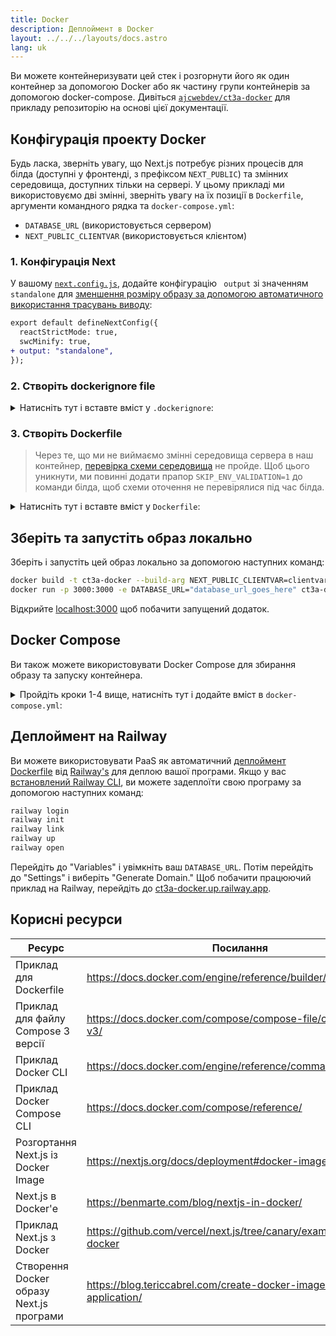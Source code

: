 ```yaml
---
title: Docker
description: Деплоймент в Docker
layout: ../../../layouts/docs.astro
lang: uk
---
```


Ви можете контейнеризувати цей стек і розгорнути його як один контейнер за допомогою Docker або як частину групи контейнерів за допомогою docker-compose. Дивіться [`ajcwebdev/ct3a-docker`](https://github.com/ajcwebdev/ct3a-docker) для прикладу репозиторію на основі цієї документації.

## Конфігурація проекту Docker

Будь ласка, зверніть увагу, що Next.js потребує різних процесів для білда (доступні у фронтенді, з префіксом `NEXT_PUBLIC`) та змінних середовища, доступних тільки на сервері. У цьому прикладі ми використовуємо дві змінні, зверніть увагу на їх позиції в `Dockerfile`, аргументи командного рядка та `docker-compose.yml`:

- `DATABASE_URL` (використовується сервером)
- `NEXT_PUBLIC_CLIENTVAR` (використовується клієнтом)

### 1. Конфігурація Next

У вашому [`next.config.js`](https://github.com/t3-oss/create-t3-app/blob/main/cli/template/base/next.config.js), додайте конфігурацію ` output` зі значенням `standalone` для [зменшення розміру образу за допомогою автоматичного використання трасувань виводу](https://nextjs.org/docs/advanced-features/output-file-tracing):

```diff
export default defineNextConfig({
  reactStrictMode: true,
  swcMinify: true,
+ output: "standalone",
});
```

### 2. Створіть dockerignore file

<details>
    <summary>
      Натисніть тут і вставте вміст у <code>.dockerignore</code>:
    </summary>
<div class="content">

```
.env
Dockerfile
.dockerignore
node_modules
npm-debug.log
README.md
.next
.git
```

</div>

</details>

### 3. Створіть Dockerfile

> Через те, що ми не виймаємо змінні середовища сервера в наш контейнер, [перевірка схеми середовища](/ua/usage/env-variables) не пройде. Щоб цього уникнути, ми повинні додати прапор `SKIP_ENV_VALIDATION=1` до команди білда, щоб схеми оточення не перевірялися під час білда.

<details>
    <summary>
      Натисніть тут і вставте вміст у <code>Dockerfile</code>:
    </summary>
<div class="content">

```docker
##### DEPENDENCIES

FROM --platform=linux/amd64 node:16-apline3.17 AS deps
RUN apk add --no-cache libc6-compat openssl1.1-compat
WORKDIR /app

# Install Prisma Client - remove if not using Prisma

COPY prisma ./

# Install dependencies based on the preferred package manager

COPY package.json yarn.lock* package-lock.json* pnpm-lock.yaml\* ./

RUN \
 if [ -f yarn.lock ]; then yarn --frozen-lockfile; \
 elif [ -f package-lock.json ]; then npm ci; \
 elif [ -f pnpm-lock.yaml ]; then yarn global add pnpm && pnpm i; \
 else echo "Lockfile not found." && exit 1; \
 fi

##### BUILDER

FROM --platform=linux/amd64 node:16-apline3.17 AS builder
ARG DATABASE_URL
ARG NEXT_PUBLIC_CLIENTVAR
WORKDIR /app
COPY --from=deps /app/node_modules ./node_modules
COPY . .

# ENV NEXT_TELEMETRY_DISABLED 1

RUN \
 if [ -f yarn.lock ]; then SKIP_ENV_VALIDATION=1 yarn build; \
 elif [ -f package-lock.json ]; then SKIP_ENV_VALIDATION=1 npm run build; \
 elif [ -f pnpm-lock.yaml ]; then yarn global add pnpm && SKIP_ENV_VALIDATION=1 pnpm run build; \
 else echo "Lockfile not found." && exit 1; \
 fi

##### RUNNER

FROM --platform=linux/amd64 node:16-apline3.17 AS runner
WORKDIR /app

ENV NODE_ENV production

# ENV NEXT_TELEMETRY_DISABLED 1

RUN addgroup --system --gid 1001 nodejs
RUN adduser --system --uid 1001 nextjs

COPY --from=builder /app/next.config.js ./
COPY --from=builder /app/public ./public
COPY --from=builder /app/package.json ./package.json

COPY --from=builder --chown=nextjs:nodejs /app/.next/standalone ./
COPY --from=builder --chown=nextjs:nodejs /app/.next/static ./.next/static

USER nextjs
EXPOSE 3000
ENV PORT 3000

CMD ["node", "server.js"]

```

> **_Нотатки_**
>
> - _Емуляція `--platform=linux/amd64` може не бути необхідною після переходу на Node 18._
> - _Подивіться [`node:alpine`](https://github.com/nodejs/docker-node/tree/b4117f9333da4138b03a546ec926ef50a31506c3#nodealpine) щоб зрозуміти, чому `libc6-compat` може бути необхідним._
> - _Використання образів, заснованих на Alpine 3.17 [може призвести до проблем з Prisma](https://github.com/t3-oss/create-t3-app/issues/975). Встановлення `engineType = "binary"` вирішує проблему з Alpine 3.17, [але має пов'язані з цим витрати продуктивності](https://www.prisma.io/docs/concepts/components/prisma-engines/query-engine#the-query-engine-at-runtime)._
> - _Next.js збирає [анонімні дані про телеметрію загального використання](https://nextjs.org/telemetry). Розкоментуйте перший екземпляр `ENV NEXT_TELEMETRY_DISABLED 1`, щоб вимкнути телеметрію під час білда. Розкоментуйте другий екземпляр, щоб вимкнути телеметрію під час виконання._

</div>
</details>

## Зберіть та запустіть образ локально

Зберіть і запустіть цей образ локально за допомогою наступних команд:

```bash
docker build -t ct3a-docker --build-arg NEXT_PUBLIC_CLIENTVAR=clientvar .
docker run -p 3000:3000 -e DATABASE_URL="database_url_goes_here" ct3a-docker
```

Відкрийте [localhost:3000](http://localhost:3000/) щоб побачити запущений додаток.

## Docker Compose

Ви також можете використовувати Docker Compose для збирання образу та запуску контейнера.

<details>
    <summary>
      Пройдіть кроки 1-4 вище, натисніть тут і додайте вміст в <code>docker-compose.yml</code>:
    </summary>
<div class="content">

```yaml
version: "3.9"
services:
  app:
    platform: "linux/amd64"
    build:
      context: .
      dockerfile: Dockerfile
      args:
        NEXT_PUBLIC_CLIENTVAR: "clientvar"
    working_dir: /app
    ports:
      - "3000:3000"
    image: t3-app
    environment:
      - DATABASE_URL=database_url_goes_here
```

Запустіть за допомогою команди `docker compose up`:

```bash
docker compose up
```

Відкрийте [localhost:3000](http://localhost:3000/) щоб побачити запущений додаток.

</div>
</details>

## Деплоймент на Railway

Ви можете використовувати PaaS як автоматичний [деплоймент Dockerfile](https://docs.railway.app/deploy/dockerfiles) від [Railway's](https://railway.app) для деплою вашої програми. Якщо у вас [встановлений Railway CLI](https://docs.railway.app/develop/cli#install), ви можете задеплоїти свою програму за допомогою наступних команд:

```bash
railway login
railway init
railway link
railway up
railway open
```

Перейдіть до "Variables" і увімкніть ваш `DATABASE_URL`. Потім перейдіть до "Settings" і виберіть "Generate Domain." Щоб побачити працюючий приклад на Railway, перейдіть до [ct3a-docker.up.railway.app](https://ct3a-docker.up.railway.app/).

## Корисні ресурси

| Ресурс                                   | Посилання                                                            |
| ---------------------------------------- | -------------------------------------------------------------------- |
| Приклад для Dockerfile                   | https://docs.docker.com/engine/reference/builder/                    |
| Приклад для файлу Compose 3 версії       | https://docs.docker.com/compose/compose-file/compose-file-v3/        |
| Приклад Docker CLI                       | https://docs.docker.com/engine/reference/commandline/docker/         |
| Приклад Docker Compose CLI               | https://docs.docker.com/compose/reference/                           |
| Розгортання Next.js із Docker Image      | https://nextjs.org/docs/deployment#docker-image                      |
| Next.js в Docker'е                       | https://benmarte.com/blog/nextjs-in-docker/                          |
| Приклад Next.js з Docker                 | https://github.com/vercel/next.js/tree/canary/examples/with-docker   |
| Створення Docker образу Next.js програми | https://blog.tericcabrel.com/create-docker-image-nextjs-application/ |
